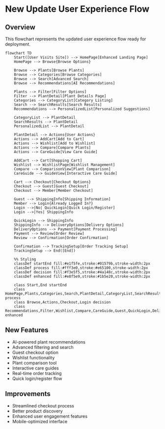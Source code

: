# New Update User Experience Flow

## Overview
This flowchart represents the updated user experience flow ready for deployment.

```mermaid
flowchart TD
    Start([User Visits Site]) --> HomePage[Enhanced Landing Page]
    HomePage --> Browse{Browse Options}
    
    Browse --> Plants[Browse Plants]
    Browse --> Categories[Browse Categories]
    Browse --> Search[Advanced Search]
    Browse --> Recommendations[AI Recommendations]
    
    Plants --> Filter[Filter Options]
    Filter --> PlantDetail[Plant Details Page]
    Categories --> CategoryList[Category Listing]
    Search --> SearchResults[Search Results]
    Recommendations --> PersonalizedList[Personalized Suggestions]
    
    CategoryList --> PlantDetail
    SearchResults --> PlantDetail
    PersonalizedList --> PlantDetail
    
    PlantDetail --> Actions{User Actions}
    Actions --> AddCart[Add to Cart]
    Actions --> Wishlist[Add to Wishlist]
    Actions --> Compare[Compare Plants]
    Actions --> CareGuide[View Care Guide]
    
    AddCart --> Cart[Shopping Cart]
    Wishlist --> WishlistPage[Wishlist Management]
    Compare --> ComparisonView[Plant Comparison]
    CareGuide --> GuideView[Interactive Care Guide]
    
    Cart --> Checkout{Checkout Options}
    Checkout --> Guest[Guest Checkout]
    Checkout --> Member[Member Checkout]
    
    Guest --> ShippingInfo[Shipping Information]
    Member --> Login{Already Logged In?}
    Login -->|No| QuickLogin[Quick Login/Register]
    Login -->|Yes| ShippingInfo
    
    QuickLogin --> ShippingInfo
    ShippingInfo --> DeliveryOptions[Delivery Options]
    DeliveryOptions --> Payment[Payment Processing]
    Payment --> Review[Order Review]
    Review --> Confirmation[Order Confirmation]
    
    Confirmation --> TrackingSetup[Order Tracking Setup]
    TrackingSetup --> End([End])
    
    %% Styling
    classDef startEnd fill:#e1f5fe,stroke:#01579b,stroke-width:2px
    classDef process fill:#fff3e0,stroke:#e65100,stroke-width:2px
    classDef decision fill:#f3e5f5,stroke:#4a148c,stroke-width:2px
    classDef enhanced fill:#e8f5e9,stroke:#1b5e20,stroke-width:2px
    
    class Start,End startEnd
    class HomePage,Plants,Categories,Search,PlantDetail,CategoryList,SearchResults,Cart,ShippingInfo,Payment,Confirmation process
    class Browse,Actions,Checkout,Login decision
    class Recommendations,Filter,Wishlist,Compare,CareGuide,Guest,QuickLogin,DeliveryOptions,Review,TrackingSetup enhanced
```

## New Features
- AI-powered plant recommendations
- Advanced filtering and search
- Guest checkout option
- Wishlist functionality
- Plant comparison tool
- Interactive care guides
- Real-time order tracking
- Quick login/register flow

## Improvements
- Streamlined checkout process
- Better product discovery
- Enhanced user engagement features
- Mobile-optimized interface